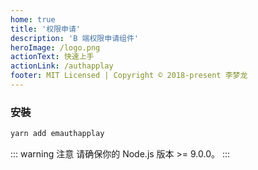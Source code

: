 ```yaml
---
home: true
title: '权限申请'
description: 'B 端权限申请组件'
heroImage: /logo.png
actionText: 快速上手
actionLink: /authapplay
footer: MIT Licensed | Copyright © 2018-present 李梦龙
---
```


### 安裝

``` bash
yarn add emauthapplay
```

::: warning 注意
请确保你的 Node.js 版本 >= 9.0.0。
:::
